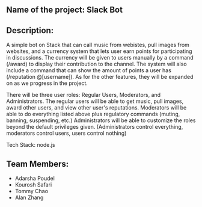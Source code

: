 ## Name of the project: Slack Bot

## Description: 

A simple bot on Stack that can call music from webistes, pull images from websites, and a
currency system that lets user earn points for participating in discussions. The currency will be given to 
users manually by a command (/award) to display their contribution to the channel. The system will also include
a command that can show the amount of points a user has (/reputation @[username]). As for the other features, they
will be expanded on as we progress in the project.

There will be three user roles: Regular Users, Moderators, and Administrators.
The regular users will be able to get music, pull images, award other users, and view other user's reputations.
Moderators will be able to do everything listed above plus regulatory commands (muting, banning, suspending, etc.)
Administrators will be able to customize the roles beyond the default privileges given.
(Administrators control everything, moderators control users, users control nothing)

Tech Stack: node.js

## Team Members:
* Adarsha Poudel
* Kourosh Safari
* Tommy Chao
* Alan Zhang
